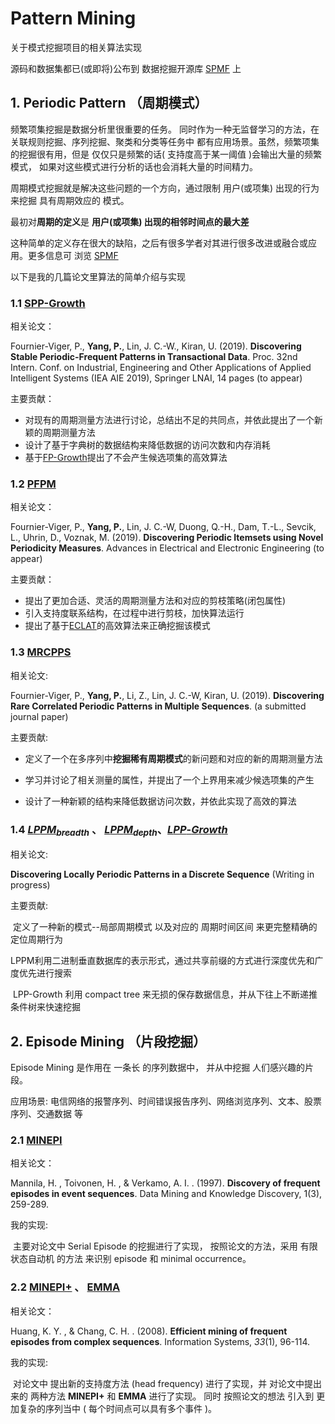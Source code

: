 # Pattern Mining

关于模式挖掘项目的相关算法实现

源码和数据集都已(或即将)公布到 数据挖掘开源库 [SPMF](http://www.philippe-fournier-viger.com/spmf/) 上 



## 1. Periodic Pattern （周期模式）

频繁项集挖掘是数据分析里很重要的任务。 同时作为一种无监督学习的方法，在关联规则挖掘、序列挖掘、聚类和分类等任务中 都有应用场景。虽然，频繁项集的挖掘很有用，但是 仅仅只是频繁的话( 支持度高于某一阈值 )会输出大量的频繁模式， 如果对这些模式进行分析的话也会消耗大量的时间精力。

周期模式挖掘就是解决这些问题的一个方向，通过限制 用户(或项集) 出现的行为 来挖掘 具有周期效应的 模式。

最初对**周期的定义**是  **用户(或项集) 出现的相邻时间点的最大差**  

这种简单的定义存在很大的缺陷，之后有很多学者对其进行很多改进或融合或应用。更多信息可 浏览 [SPMF](http://www.philippe-fournier-viger.com/spmf/index.php?link=algorithms.php)

以下是我的几篇论文里算法的简单介绍与实现



### 1.1 [SPP-Growth](SPP-Growth)

相关论文：

Fournier-Viger, P., **Yang, P.**, Lin, J. C.-W., Kiran, U. (2019). **Discovering Stable Periodic-Frequent Patterns in Transactional Data**. Proc. 32nd Intern. Conf. on Industrial, Engineering and Other Applications of Applied Intelligent Systems (IEA AIE 2019), Springer LNAI, 14 pages (to appear)

主要贡献：

- 对现有的周期测量方法进行讨论，总结出不足的共同点，并依此提出了一个新颖的周期测量方法
- 设计了基于字典树的数据结构来降低数据的访问次数和内存消耗
- 基于[FP-Growth](http://www.philippe-fournier-viger.com/spmf/index.php?link=algorithms.php)提出了不会产生候选项集的高效算法



### 1.2 [PFPM](http://www.philippe-fournier-viger.com/spmf/index.php?link=algorithms.php)

相关论文：

Fournier-Viger, P., **Yang, P.**, Lin, J. C.-W, Duong, Q.-H., Dam, T.-L., Sevcik, L., Uhrin, D., Voznak, M. (2019). **Discovering Periodic Itemsets using Novel Periodicity Measures**. Advances in Electrical and Electronic Engineering (to appear)

主要贡献：

-  提出了更加合适、灵活的周期测量方法和对应的剪枝策略(闭包属性)
-  引入支持度联系结构，在过程中进行剪枝，加快算法运行
-  提出了基于[ECLAT](http://www.philippe-fournier-viger.com/spmf/index.php?link=algorithms.php)的高效算法来正确挖掘该模式



### 1.3 [MRCPPS](MRCPPS)

相关论文:

Fournier-Viger, P., **Yang, P.**,  Li, Z., Lin, J. C.-W, Kiran, U. (2019). **Discovering Rare Correlated Periodic Patterns in Multiple Sequences**. (a submitted journal paper)

主要贡献:

- 定义了一个在多序列中**挖掘稀有周期模式**的新问题和对应的新的周期测量方法

-  学习并讨论了相关测量的属性，并提出了一个上界用来减少候选项集的产生

-  设计了一种新颖的结构来降低数据访问次数，并依此实现了高效的算法

  



### 1.4 [$LPPM_{breadth}$](.) 、 [$LPPM_{depth}$](.)、[$LPP\text{-}Growth$](.) 

相关论文:

**Discovering Locally Periodic Patterns in a Discrete Sequence** (Writing in progress)

主要贡献:

​	定义了一种新的模式--局部周期模式 以及对应的 周期时间区间 来更完整精确的定位周期行为

​	LPPM利用二进制垂直数据库的表示形式，通过共享前缀的方式进行深度优先和广度优先进行搜索

​	LPP-Growth 利用 compact tree 来无损的保存数据信息，并从下往上不断递推条件树来快速挖掘





## 2. Episode Mining （片段挖掘）

Episode Mining 是作用在 一条长 的序列数据中， 并从中挖掘 人们感兴趣的片段。

应用场景: 电信网络的报警序列、时间错误报告序列、网络浏览序列、文本、股票序列、交通数据 等



### 2.1 [MINEPI](EpisodeMining)   

相关论文：

Mannila, H. , Toivonen, H. , & Verkamo, A. I. . (1997). **Discovery of frequent episodes in event sequences**. Data Mining and Knowledge Discovery, 1(3), 259-289.

我的实现:

​	主要对论文中 Serial Episode 的挖掘进行了实现， 按照论文的方法，采用 有限状态自动机 的方法 来识别 episode 和 minimal occurrence。



### 2.2 [MINEPI+](EpisodeMining) 、 [EMMA](EpisodeMining)

相关论文：

Huang, K. Y. , & Chang, C. H. . (2008). **Efficient mining of frequent episodes from complex sequences**. Information Systems, *33*(1), 96-114.

我的实现:

​	对论文中 提出新的支持度方法 (head frequency) 进行了实现，并 对论文中提出来的 两种方法 **MINEPI+** 和 **EMMA** 进行了实现。 同时 按照论文的想法 引入到 更加复杂的序列当中 ( 每个时间点可以具有多个事件 )。

